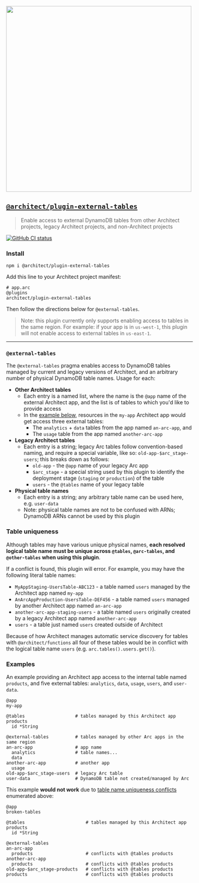 [<img src="https://s3-us-west-2.amazonaws.com/arc.codes/architect-logo-500b@2x.png" width=500>](https://www.npmjs.com/package/@architect/plugin-external-tables)

## [`@architect/plugin-external-tables`](https://www.npmjs.com/package/@architect/plugin-external-tables)

> Enable access to external DynamoDB tables from other Architect projects, legacy Architect projects, and non-Architect projects

[![GitHub CI status](https://github.com/architect/plugin-external-tables/workflows/Node%20CI/badge.svg)](https://github.com/architect/plugin-external-tables/actions?query=workflow%3A%22Node+CI%22)


### Install

`npm i @architect/plugin-external-tables`

Add this line to your Architect project manifest:

```arc
# app.arc
@plugins
architect/plugin-external-tables
```

Then follow the directions below for `@external-tables`.

> Note: this plugin currently only supports enabling access to tables in the same region. For example: if your app is in `us-west-1`, this plugin will not enable access to external tables in `us-east-1`.

---

### `@external-tables`

The `@external-tables` pragma enables access to DynamoDB tables managed by current and legacy versions of Architect, and an arbitrary number of physical DynamoDB table names. Usage for each:

- **Other Architect tables**
  - Each entry is a named list, where the name is the `@app` name of the external Architect app, and the list is of tables to which you'd like to provide access
  - In the [example below](#examples), resources in the `my-app` Architect app would get access three external tables:
    - The `analytics` + `data` tables from the app named `an-arc-app`, and
    - The `usage` table from the app named `another-arc-app `
- **Legacy Architect tables**
  - Each entry is a string; legacy Arc tables follow convention-based naming, and require a special variable, like so: `old-app-$arc_stage-users`; this breaks down as follows:
    - `old-app` - the `@app` name of your legacy Arc app
    - `$arc_stage` - a special string used by this plugin to identify the deployment stage (`staging` or `production`) of the table
    - `users` - the `@tables` name of your legacy table
- **Physical table names**
  - Each entry is a string; any arbitrary table name can be used here, e.g. `user-data`
  - Note: physical table names are not to be confused with ARNs; DynamoDB ARNs cannot be used by this plugin


### Table uniqueness

Although tables may have various unique physical names, **each resolved logical table name must be unique across `@tables`, `@arc-tables`, and `@other-tables` when using this plugin**.

If a conflict is found, this plugin will error. For example, you may have the following literal table names:

- `MyAppStaging-UsersTable-ABC123` - a table named `users` managed by the Architect app named `my-app`
- `AnArcAppProduction-UsersTable-DEF456` - a table named `users` managed by another Architect app named `an-arc-app`
- `another-arc-app-staging-users` - a table named `users` originally created by a legacy Architect app named `another-arc-app`
- `users` - a table just named `users` created outside of Architect

Because of how Architect manages automatic service discovery for tables with `@architect/functions` all four of these tables would be in conflict with the logical table name `users` (e.g. `arc.tables().users.get()`).


### Examples

An example providing an Architect app access to the internal table named `products`, and five external tables: `analytics`, `data`, `usage`, `users`, and `user-data`.

```arc
@app
my-app

@tables                   # tables managed by this Architect app
products
  id *String

@external-tables          # tables managed by other Arc apps in the same region
an-arc-app                # app name
  analytics               # table names...
  data
another-arc-app           # another app
  usage
old-app-$arc_stage-users  # legacy Arc table
user-data                 # DynamoDB table not created/managed by Arc
```

This example **would not work** due to [table name uniqueness conflicts](#table-uniqueness) enumerated above:

```arc
@app
broken-tables

@tables                       # tables managed by this Architect app
products
  id *String

@external-tables
an-arc-app
  products                    # conflicts with @tables products
another-arc-app
  products                    # conflicts with @tables products
old-app-$arc_stage-products   # conflicts with @tables products
products                      # conflicts with @tables products
```
